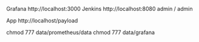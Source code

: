 Grafana
http://localhost:3000
Jenkins
http://localhost:8080
admin / admin

App
http://localhost/payload


chmod 777 data/prometheus/data
chmod 777 data/grafana

